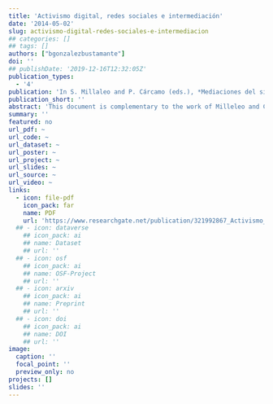 ```yaml
---
title: 'Activismo digital, redes sociales e intermediación'
date: '2014-05-02'
slug: activismo-digital-redes-sociales-e-intermediacion
## categories: []
## tags: []
authors: ["bgonzalezbustamante"]
doi: ''
## publishDate: '2019-12-16T12:32:05Z'
publication_types:
  - '4'
publication: 'In S. Millaleo and P. Cárcamo (eds.), *Mediaciones del sistema político frente al activismo digital*. Santiago: Fundación Democracia y Desarrollo'
publication_short: ''
abstract: 'This document is complementary to the work of Milleleo and Cárcamo. Therefore, it is not developed following the classical scheme of a research article. The structure is more similar to an essay based on several sections that reflect the theoretical-descriptive trip developed by the authors. In the parts, new theoretical frameworks are linked, new data is added, and further relevant questions are proposed.'
summary: ''
featured: no
url_pdf: ~
url_code: ~
url_dataset: ~
url_poster: ~
url_project: ~
url_slides: ~
url_source: ~
url_video: ~
links:
  - icon: file-pdf
    icon_pack: far
    name: PDF
    url: 'https://www.researchgate.net/publication/321992867_Activismo_digital_redes_sociales_e_intermediacion'
  ## - icon: dataverse
    ## icon_pack: ai
    ## name: Dataset
    ## url: ''
  ## - icon: osf
    ## icon_pack: ai
    ## name: OSF-Project
    ## url: ''
  ## - icon: arxiv
    ## icon_pack: ai
    ## name: Preprint
    ## url: ''
  ## - icon: doi
    ## icon_pack: ai
    ## name: DOI
    ## url: ''
image:
  caption: ''
  focal_point: ''
  preview_only: no
projects: []
slides: ''
---
```

